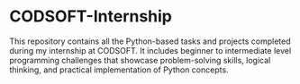 # CODSOFT-Internship
This repository contains all the Python-based tasks and projects completed during my internship at CODSOFT. It includes beginner to intermediate level programming challenges that showcase problem-solving skills, logical thinking, and practical implementation of Python concepts.
